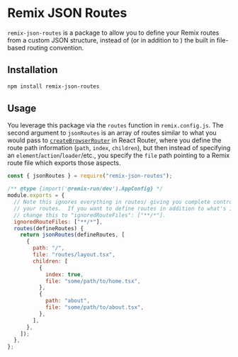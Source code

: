 # Remix JSON Routes

`remix-json-routes` is a package to allow you to define your Remix routes from a custom JSON structure, instead of (or in addition to ) the built in file-based routing convention.

## Installation

```sh
npm install remix-json-routes
```

## Usage

You leverage this package via the `routes` function in `remix.config.js`. The second argument to `jsonRoutes` is an array of routes similar to what you would pass to [`createBrowserRouter`](https://reactrouter.com/en/main/routers/create-browser-router) in React Router, where you define the route path information (`path`, `index`, `children`), but then instead of specifying an `element`/`action`/`loader`/etc., you specify the `file` path pointing to a Remix route file which exports those aspects.

```js
const { jsonRoutes } = require("remix-json-routes");

/** @type {import('@remix-run/dev').AppConfig} */
module.exports = {
  // Note this ignores everything in routes/ giving you complete control over
  // your routes.  If you want to define routes in addition to what's in routes/,
  // change this to "ignoredRouteFiles": ["**/*"].
  ignoredRouteFiles: ["**/*"],
  routes(defineRoutes) {
    return jsonRoutes(defineRoutes, [
      {
        path: "/",
        file: "routes/layout.tsx",
        children: [
          {
            index: true,
            file: "some/path/to/home.tsx",
          },
          {
            path: "about",
            file: "some/path/to/about.tsx",
          },
        ],
      },
    ]);
  },
};
```
